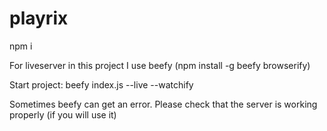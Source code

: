# playrix

npm i

For liveserver in this project I use beefy (npm install -g beefy browserify)

Start project: beefy index.js --live --watchify

Sometimes beefy can get an error. Please check that the server is working properly (if you will use it)
